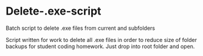 Delete-.exe-script
==================

Batch script to delete .exe files from current and subfolders

Script written for work to delete all .exe files in order to reduce size of folder backups for student coding homework. Just drop into root folder and open.